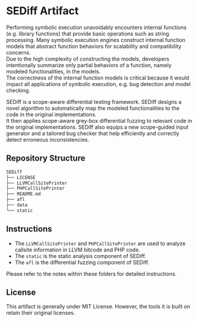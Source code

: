 # SEDiff Artifact
Performing symbolic execution unavoidably encounters internal functions (e.g. library functions) that provide basic operations such as string processing.
Many symbolic execution engines construct internal function models that abstract function behaviors for scalability and compatibility concerns.  
Due to the high complexity of constructing the models, developers intentionally summarize only partial behaviors of a function, namely modeled functionalities, in the models.  
The correctness of the internal function models is critical because it would impact all applications of symbolic execution, e.g. bug detection and model checking.

SEDiff is a scope-aware differential testing framework.
SEDiff designs a novel algorithm to automatically map the modeled functionalities to the code in the original implementations.  
It then applies scope-aware grey-box differential fuzzing to relevant code in the original implementations. 
SEDiff also equips a new scope-guided input generator and a tailored bug checker that help efficiently and correctly detect erroneous inconsistencies.  

## Repository Structure
```sh
SEDiff
├── LICENSE
├── LLVMCallSitePrinter 
├── PHPCallSitePrinter
├── README.md
├── afl
├── data
└── static
```

## Instructions
- The `LLVMCallSitePrinter` and `PHPCallSitePrinter` are used to analyze callsite information in LLVM bitcode and PHP code.
- The `static` is the static analysis component of SEDiff.
- The `afl` is the differential fuzzing component of SEDiff.

Please refer to the notes within these folders for detailed instructions.

## License
This artifact is generally under MIT License. 
However, the tools it is built on retain their original licenses.
